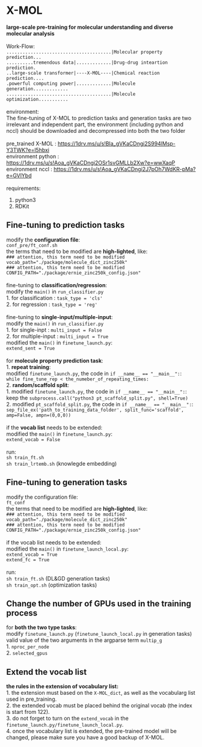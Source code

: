 # X-MOL
**large-scale pre-training for molecular understanding and diverse molecular analysis** <br>
<br>
Work-Flow:<br>
`.......................................|Molecular property prediction...` <br>
`..........tremendous data|.............|Drug-drug inteartion prediction.` <br>
`..large-scale transformer|----X-MOL----|Chemical reaction prediction....` <br>
`.powerful computing power|.............|Molecule generation.............` <br>
`.......................................|Molecule optimization...........` <br>
<br>
environment: <br>
The fine-tuning of X-MOL to prediction tasks and generation tasks are two irrelevant and independent part, the environment (including python and nccl) should be downloaded and decompressed into both the two folder <br>
<br>
    pre_trained X-MOL : https://1drv.ms/u/s!BIa_gVKaCDngi2S994lMsp-Y3TWK?e=l5hbxi <br>
    environment python : https://1drv.ms/u/s!Aoa_gVKaCDngi2OSr1svGMLLb2Xw?e=wwXaqP <br>
    environment nccl : https://1drv.ms/u/s!Aoa_gVKaCDngi2J7pOh7WdKR-pMa?e=GVlYbd <br>
<br>
requirements: <br>
1. python3 <br>
2. RDKit <br>

## Fine-tuning to prediction tasks
modify the **configuration file**: <br>
    `conf_pre/ft_conf.sh` <br>
the terms that need to be modified are **high-lighted**, like: <br>
    `### attention, this term need to be modified` <br>
    `vocab_path="./package/molecule_dict_zinc250k"` <br>
    `### attention, this term need to be modified` <br>
    `CONFIG_PATH="./package/ernie_zinc250k_config.json"` <br>
<br>
fine-tuning to **classification/regression**: <br>
modify the `main()` in `run_classifier.py` <br>
    1. for classification : `task_type = 'cls'` <br>
    2. for regression : `task_type = 'reg'` <br>
<br>
fine-tuning to **single-input/multiple-input**: <br>
modify the `main()` in `run_classifier.py` <br>
    1. for single-inpt : `multi_input = False` <br>
    2. for multiple-input : `multi_input = True` <br>
    modified the `main()` in `finetune_launch.py`: <br>
    `extend_sent = True` <br>
<br>
for **molecule property prediction task**: <br>
    1. **repeat training**: <br>
        modified `finetune_launch.py`, the code in `if __name__ == "__main__":`: <br>
        `while fine_tune_rep < the_numeber_of_repeating_times:` <br>
    2. **random/scaffold split**: <br>
        1. modified `finetune_launch.py`, the code in `if __name__ == "__main__":`: <br>
            keep the `subprocess.call("python3 pt_scaffold_split.py", shell=True)` <br>
        2. modified `pt_scaffold_split.py`, the code in `if __name__ == "__main__":`: <br>
            `sep_file_ex('path_to_training_data_folder', split_func='scaffold', amp=False, ampn=(0,0,0))` <br>
<br>
if the **vocab list** needs to be extended:<br>
modified the `main()` in `finetune_launch.py`: <br>
    `extend_vocab = False` <br>
<br>
run: <br>
    `sh train_ft.sh` <br>
    `sh train_lrtemb.sh` (knowlegde embedding) <br>

## Fine-tuning to generation tasks
modify the configuration file: <br>
    `ft_conf` <br>
the terms that need to be modified are **high-lighted**, like: <br>
    `### attention, this term need to be modified` <br>
    `vocab_path="./package/molecule_dict_zinc250k"` <br>
    `### attention, this term need to be modified` <br>
    `CONFIG_PATH="./package/ernie_zinc250k_config.json"` <br>
<br>
if the vocab list needs to be extended: <br>
modified the `main()` in `finetune_launch_local.py`: <br>
    `extend_vocab = True` <br>
    `extend_fc = True` <br>
<br>
run: <br>
    `sh train_ft.sh` (DL&GD generation tasks) <br>
    `sh train_opt.sh` (optimization tasks) <br>

## Change the number of GPUs used in the training process
for **both the two type tasks**: <br>
modify `finetune_launch.py` (`finetune_launch_local.py` in generation tasks) <br>
valid value of the two arguments in the argparse term `multip_g` <br>
    1. `nproc_per_node` <br>
    2. `selected_gpus` <br>

## Extend the vocab list
**the rules in the extension of vocabulary list:** <br>
    1. the extension must based on the `X-MOL_dict`, as well as the vocabularg list used in pre_training. <br>
    2. the extended vocab must be placed behind the original vocab (the index is start from 122). <br>
    3. do not forget to turn on the `extend_vocab` in the `finetune_launch.py/finetune_launch_local.py`. <br>
    4. once the vocabulary list is extended, the pre-trained model will be changed, please make sure you have a good backup of X-MOL. <br>

